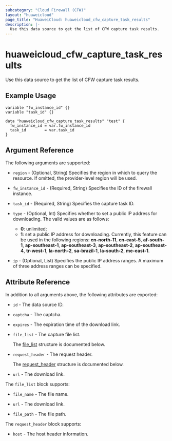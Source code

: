 ```yaml
---
subcategory: "Cloud Firewall (CFW)"
layout: "huaweicloud"
page_title: "HuaweiCloud: huaweicloud_cfw_capture_task_results"
description: |-
  Use this data source to get the list of CFW capture task results.
---
```


# huaweicloud_cfw_capture_task_results

Use this data source to get the list of CFW capture task results.

## Example Usage

```hcl
variable "fw_instance_id" {}
variable "task_id" {}

data "huaweicloud_cfw_capture_task_results" "test" {
  fw_instance_id = var.fw_instance_id
  task_id        = var.task_id
}
```

## Argument Reference

The following arguments are supported:

* `region` - (Optional, String) Specifies the region in which to query the resource.
  If omitted, the provider-level region will be used.

* `fw_instance_id` - (Required, String) Specifies the ID of the firewall instance.

* `task_id` - (Required, String) Specifies the capture task ID.

* `type` - (Optional, Int) Specifies whether to set a public IP address for downloading.
  The valid values are as follows:
  + **0**: unlimited;
  + **1**: set a public IP address for downloading. Currently, this feature can be used in the
  following regions: **cn-north-11**, **cn-east-5**, **af-south-1**, **ap-southeast-1**,
  **ap-southeast-3**, **ap-southeast-2**, **ap-southeast-4**, **tr-west-1**, **la-north-2**,
  **sa-brazil-1**, **la-south-2**, **me-east-1**.

* `ip` - (Optional, List) Specifies the public IP address ranges.
  A maximum of three address ranges can be specified.

## Attribute Reference

In addition to all arguments above, the following attributes are exported:

* `id` - The data source ID.

* `captcha` - The captcha.

* `expires` - The expiration time of the download link.

* `file_list` - The capture file list.

  The [file_list](#data_file_list_struct) structure is documented below.

* `request_header` - The request header.

  The [request_header](#data_request_header_struct) structure is documented below.

* `url` - The download link.

<a name="data_file_list_struct"></a>
The `file_list` block supports:

* `file_name` - The file name.

* `url` - The download link.

* `file_path` - The file path.

<a name="data_request_header_struct"></a>
The `request_header` block supports:

* `host` - The host header information.
